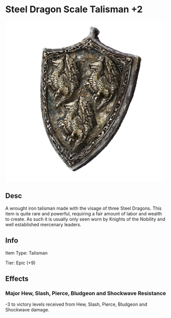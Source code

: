 # Steel Dragon Scale Talisman +2

![Copyrighted Image](SteelDragonScaleTalisman+2.png)

## Desc

A wrought iron talisman made with the visage of three Steel Dragons. This item is quite rare and powerful, requiring a fair amount of labor and wealth to create. As such it is usually only seen worn by Knights of the Nobility and well established mercenary leaders.

## Info

Item Type: Talisman

Tier: Epic (+9)

## Effects

### Major Hew, Slash, Pierce, Bludgeon and Shockwave Resistance

-3 to victory levels received from Hew, Slash, Pierce, Bludgeon and Shockwave damage.
